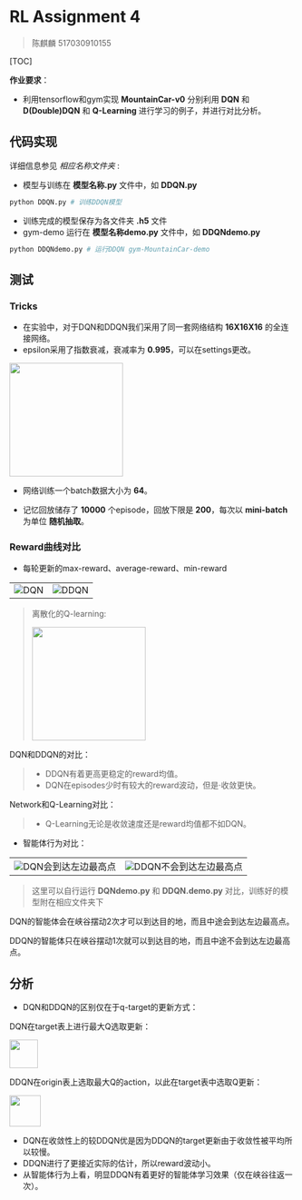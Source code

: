 # RL Assignment 4

> 陈麒麟 517030910155



[TOC]

**作业要求**：

- 利用tensorflow和gym实现 **MountainCar-v0** 分别利用 **DQN** 和 **D(Double)DQN** 和 **Q-Learning** 进行学习的例子，并进行对比分析。



## 代码实现

详细信息参见 *相应名称文件夹* :

-  模型与训练在 **模型名称.py** 文件中，如 **DDQN.py**

```python
python DDQN.py # 训练DDQN模型
```

- 训练完成的模型保存为各文件夹 **.h5** 文件
- gym-demo 运行在 **模型名称demo.py** 文件中，如 **DDQNdemo.py**

```python
python DDQNdemo.py # 运行DDQN gym-MountainCar-demo
```



## 测试

### Tricks

- 在实验中，对于DQN和DDQN我们采用了同一套网络结构 **16X16X16** 的全连接网络。
- epsilon采用了指数衰减，衰减率为 **0.995**，可以在settings更改。

<img style="height:200px;" src="http://kylinhub.oss-cn-shanghai.aliyuncs.com/2020-05-14-124620.jpg">

- 网络训练一个batch数据大小为 **64**。

- 记忆回放储存了 **10000** 个episode，回放下限是 **200**，每次以 **mini-batch** 为单位 **随机抽取**。

  

### Reward曲线对比

- 每轮更新的max-reward、average-reward、min-reward

<table>
<tr>
<td>
<a><img src="http://kylinhub.oss-cn-shanghai.aliyuncs.com/2020-05-14-dqn.png">DQN</a>
</td>
<td>
<a><img src="http://kylinhub.oss-cn-shanghai.aliyuncs.com/2020-05-14-ddqn.png">DDQN</a>
</td>
</tr>
</table>

> 离散化的Q-learning:
>
> <img style="height:200px;" src="http://kylinhub.oss-cn-shanghai.aliyuncs.com/2020-05-14-130248.png">

DQN和DDQN的对比：

> - DDQN有着更高更稳定的reward均值。
> - DQN在episodes少时有较大的reward波动，但是·收敛更快。

Network和Q-Learning对比：

> - Q-Learning无论是收敛速度还是reward均值都不如DQN。



- 智能体行为对比：

<table>
<tr>
<td>
<a><img src="http://kylinhub.oss-cn-shanghai.aliyuncs.com/2020-05-14-%E6%88%AA%E5%B1%8F2020-05-14%20%E4%B8%8B%E5%8D%889.21.45.png">DQN会到达左边最高点</a>
</td>
<td>
<a><img src="http://kylinhub.oss-cn-shanghai.aliyuncs.com/2020-05-14-%E6%88%AA%E5%B1%8F2020-05-14%20%E4%B8%8B%E5%8D%889.21.20.png">DDQN不会到达左边最高点</a>
</td>
</tr>
</table>

> 这里可以自行运行 **DQNdemo.py** 和 **DDQN.demo.py** 对比，训练好的模型附在相应文件夹下

DQN的智能体会在峡谷摆动2次才可以到达目的地，而且中途会到达左边最高点。

DDQN的智能体只在峡谷摆动1次就可以到达目的地，而且中途不会到达左边最高点。





## 分析

- DQN和DDQN的区别仅在于q-target的更新方式：

DQN在target表上进行最大Q选取更新：

<img style="height:50px;" src="http://kylinhub.oss-cn-shanghai.aliyuncs.com/2020-05-14-%E6%88%AA%E5%B1%8F2020-05-14%20%E4%B8%8B%E5%8D%8810.22.34.png">

DDQN在origin表上选取最大Q的action，以此在target表中选取Q更新：

<img style="height:55px;" src="http://kylinhub.oss-cn-shanghai.aliyuncs.com/2020-05-14-%E6%88%AA%E5%B1%8F2020-05-14%20%E4%B8%8B%E5%8D%8810.22.39.png">

- DQN在收敛性上的较DDQN优是因为DDQN的target更新由于收敛性被平均所以较慢。
- DDQN进行了更接近实际的估计，所以reward波动小。
- 从智能体行为上看，明显DDQN有着更好的智能体学习效果（仅在峡谷往返一次）。